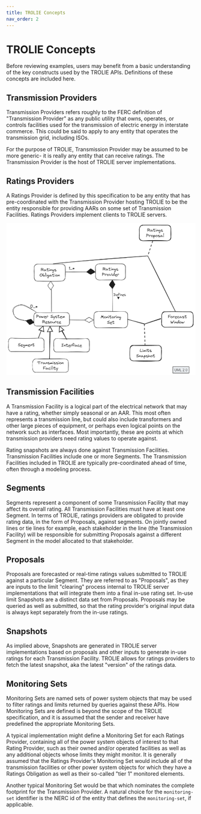 ```yaml
---
title: TROLIE Concepts
nav_order: 2
---
```


# TROLIE Concepts

Before reviewing examples, users may benefit from a basic understanding of the
key constructs used by the TROLIE APIs. Definitions of these concepts are
included here.

## Transmission Providers

Transmission Providers refers roughly to the FERC definition of "Transmission
Provider" as any public utility that owns, operates, or controls facilities used
for the transmission of electric energy in interstate commerce. This could be
said to apply to any entity that operates the transmission grid, including ISOs.

For the purpose of TROLIE, Transmission Provider may be assumed to be more
generic- it is really any entity that can receive ratings. The Transmission
Provider is the host of TROLIE server implementations.

## Ratings Providers

A Ratings Provider is defined by this specification to be any entity that has
pre-coordinated with the Transmission Provider hosting TROLIE to be the entity
responsible for providing AARs on some set of Transmission Facilities. Ratings
Providers implement clients to TROLIE servers.

![UML concept model](<images/data model.excalidraw.png>)

## Transmission Facilities

A Transmission Facility is a logical part of the electrical network that may
have a rating, whether simply seasonal or an AAR. This most often represents a
transmission line, but could also include transformers and other large pieces of
equipment, or perhaps even logical points on the network such as interfaces.
Most importantly, these are points at which transmission providers need rating
values to operate against.

Rating snapshots are always done against Transmission Facilities. Transmission
Facilities include one or more Segments. The Transmission Facilities included
in TROLIE are typically pre-coordinated ahead of time, often through a modeling
process.

## Segments

Segments represent a component of some Transmission Facility that may affect its
overall rating. All Transmission Facilities must have at least one Segment. In
terms of TROLIE, ratings providers are obligated to provide rating data, in the
form of Proposals, against segments. On jointly owned lines or tie lines for
example, each stakeholder in the line (the Transmission Facility) will be
responsible for submitting Proposals against a different Segment in the model
allocated to that stakeholder.

## Proposals

Proposals are forecasted or real-time ratings values submitted to TROLIE against
a particular Segment. They are referred to as "Proposals", as they are inputs
to the limit "clearing" process internal to TROLIE server implementations that
will integrate them into a final in-use rating set. In-use limit Snapshots are
a distinct data set from Proposals. Proposals may be queried as well as
submitted, so that the rating provider's original input data is always kept
separately from the in-use ratings.

## Snapshots

As implied above, Snapshots are generated in TROLIE server implementations based
on proposals and other inputs to generate in-use ratings for each Transmission
Facility. TROLIE allows for ratings providers to fetch the latest snapshot, aka
the latest "version" of the ratings data.

## Monitoring Sets

Monitoring Sets are named sets of power system objects that may be used to
filter ratings and limits returned by queries against these APIs. How Monitoring
Sets are defined is beyond the scope of the TROLIE specification, and it is
assumed that the sender and receiver have predefined the appropriate Monitoring
Sets.

A typical implementation might define a Monitoring Set for each Ratings
Provider, containing all of the power system objects of interest to that Rating
Provider, such as their owned and/or operated facilities as well as any
additional objects whose limits they might monitor. It is generally assumed that
the Ratings Provider's Monitoring Set would include all of the transmission
facilities or other power system objects for which they have a Ratings
Obligation as well as their so-called "tier 1" monitored elements.

Another typical Monitoring Set would be that which nominates the complete
footprint for the Transmission Provider. A natural choice for the
`monitoring-set` identifier is the NERC id of the entity that defines the
`monitoring-set`, if applicable.
